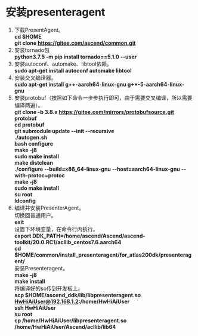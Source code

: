 # 安装presenteragent<a name="ZH-CN_TOPIC_0228768065"></a>
1.  下载PresentAgent。  
    **cd $HOME**  
    **git clone https://gitee.com/ascend/common.git**
2.  安装tornado包  
    **python3.7.5 -m pip install tornado==5.1.0 --user**
3.  安装autoconf、automake、libtool依赖。  
    **sudo apt-get install autoconf automake libtool**
4.  安装交叉编译器。  
    **sudo apt-get install g++\-aarch64-linux-gnu g++\-5-aarch64-linux-gnu**    
5.  安装protobuf（按照如下命令一步步执行即可，由于需要交叉编译，所以需要编译两遍）。  
    **git clone -b 3.8.x https://gitee.com/mirrors/protobufsource.git protobuf**  
    **cd protobuf**  
    **git submodule update --init --recursive**  
    **./autogen.sh**  
    **bash configure**  
    **make -j8**  
    **sudo make install**  
    **make distclean**  
    **./configure --build=x86_64-linux-gnu --host=aarch64-linux-gnu --with-protoc=protoc**  
    **make -j8**  
    **sudo make install**    
    **su root**  
    **ldconfig**
6.  编译并安装PresenterAgent。  
    切换回普通用户。  
    **exit**    
    设置下环境变量，在命令行内执行。  
    **export DDK_PATH=/home/ascend/Ascend/ascend-toolkit/20.0.RC1/acllib_centos7.6.aarch64**   
    **cd $HOME/common/install_presenteragent/for_atlas200dk/presenteragent/**  
    安装Presenteragent。  
    **make -j8**   
    **make install**  
    将编译好的so传到开发板上。  
    **scp $HOME/ascend_ddk/lib/libpresenteragent.so HwHiAiUser@192.168.1.2:/home/HwHiAiUser**    
    **ssh HwHiAiUser**  
    **su root**  
    **cp /home/HwHiAiUser/libpresenteragent.so /home/HwHiAiUser/Ascend/acllib/lib64**
